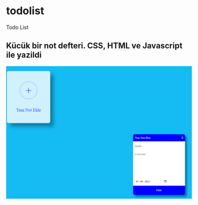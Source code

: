 # todolist
Todo List 

## Kücük bir not defteri. CSS, HTML ve Javascript ile yazildi

![screen](https://github.com/ysclk/todolist/blob/main/Screen1.png)
